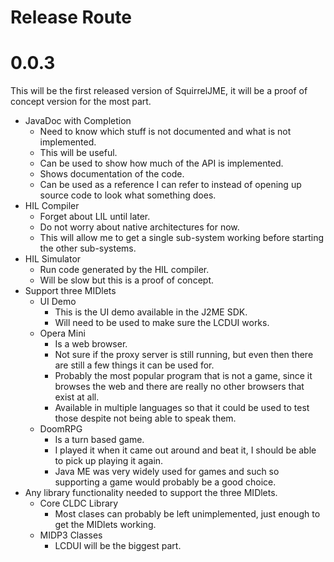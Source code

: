 # Release Route

# 0.0.3

This will be the first released version of SquirrelJME, it will be a proof of
concept version for the most part.

 * JavaDoc with Completion
   * Need to know which stuff is not documented and what is not implemented.
   * This will be useful.
   * Can be used to show how much of the API is implemented.
   * Shows documentation of the code.
   * Can be used as a reference I can refer to instead of opening up source
     code to look what something does.
 * HIL Compiler
   * Forget about LIL until later.
   * Do not worry about native architectures for now.
   * This will allow me to get a single sub-system working before starting the
     other sub-systems.
 * HIL Simulator
   * Run code generated by the HIL compiler.
   * Will be slow but this is a proof of concept.
 * Support three MIDlets
   * UI Demo
     * This is the UI demo available in the J2ME SDK.
     * Will need to be used to make sure the LCDUI works.
   * Opera Mini
     * Is a web browser.
     * Not sure if the proxy server is still running, but even then there are
       still a few things it can be used for.
     * Probably the most popular program that is not a game, since it browses
       the web and there are really no other browsers that exist at all.
     * Available in multiple languages so that it could be used to test those
       despite not being able to speak them.
   * DoomRPG
     * Is a turn based game.
     * I played it when it came out around and beat it, I should be able to
       pick up playing it again.
     * Java ME was very widely used for games and such so supporting a game
       would probably be a good choice.
 * Any library functionality needed to support the three MIDlets.
   * Core CLDC Library
     * Most clases can probably be left unimplemented, just enough to get the
       MIDlets working.
   * MIDP3 Classes
     * LCDUI will be the biggest part.

